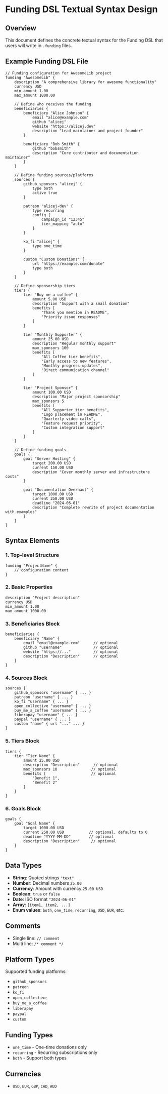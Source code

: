 # Funding DSL Textual Syntax Design

## Overview
This document defines the concrete textual syntax for the Funding DSL that users will write in `.funding` files.

## Example Funding DSL File

```funding
// Funding configuration for AwesomeLib project
funding "AwesomeLib" {
    description "A comprehensive library for awesome functionality"
    currency USD
    min_amount 1.00
    max_amount 1000.00
    
    // Define who receives the funding
    beneficiaries {
        beneficiary "Alice Johnson" {
            email "alice@example.com"
            github "alicej" 
            website "https://alicej.dev"
            description "Lead maintainer and project founder"
        }
        
        beneficiary "Bob Smith" {
            github "bobsmith"
            description "Core contributor and documentation maintainer"
        }
    }
    
    // Define funding sources/platforms
    sources {
        github_sponsors "alicej" {
            type both
            active true
        }
        
        patreon "alicej-dev" {
            type recurring
            config {
                campaign_id "12345"
                tier_mapping "auto"
            }
        }
        
        ko_fi "alicej" {
            type one_time
        }
        
        custom "Custom Donations" {
            url "https://example.com/donate"
            type both
        }
    }
    
    // Define sponsorship tiers
    tiers {
        tier "Buy me a coffee" {
            amount 5.00 USD
            description "Support with a small donation"
            benefits [
                "Thank you mention in README",
                "Priority issue responses"
            ]
        }
        
        tier "Monthly Supporter" {
            amount 25.00 USD
            description "Regular monthly support"
            max_sponsors 100
            benefits [
                "All Coffee tier benefits",
                "Early access to new features", 
                "Monthly progress updates",
                "Direct communication channel"
            ]
        }
        
        tier "Project Sponsor" {
            amount 100.00 USD
            description "Major project sponsorship"
            max_sponsors 5
            benefits [
                "All Supporter tier benefits",
                "Logo placement in README",
                "Quarterly video calls",
                "Feature request priority",
                "Custom integration support"
            ]
        }
    }
    
    // Define funding goals
    goals {
        goal "Server Hosting" {
            target 200.00 USD
            current 150.00 USD
            description "Cover monthly server and infrastructure costs"
        }
        
        goal "Documentation Overhaul" {
            target 1000.00 USD
            current 250.00 USD
            deadline "2024-06-01"
            description "Complete rewrite of project documentation with examples"
        }
    }
}
```

## Syntax Elements

### 1. **Top-level Structure**
```funding
funding "ProjectName" {
    // configuration content
}
```

### 2. **Basic Properties**
```funding
description "Project description"
currency USD
min_amount 1.00
max_amount 1000.00
```

### 3. **Beneficiaries Block**
```funding
beneficiaries {
    beneficiary "Name" {
        email "email@example.com"      // optional
        github "username"              // optional  
        website "https://..."          // optional
        description "Description"      // optional
    }
}
```

### 4. **Sources Block**
```funding
sources {
    github_sponsors "username" { ... }
    patreon "username" { ... }
    ko_fi "username" { ... }
    open_collective "username" { ... }
    buy_me_a_coffee "username" { ... }
    liberapay "username" { ... }
    paypal "username" { ... }
    custom "name" { url "..." ... }
}
```

### 5. **Tiers Block**
```funding
tiers {
    tier "Tier Name" {
        amount 25.00 USD
        description "Description"      // optional
        max_sponsors 10               // optional
        benefits [                    // optional
            "Benefit 1",
            "Benefit 2"
        ]
    }
}
```

### 6. **Goals Block**
```funding
goals {
    goal "Goal Name" {
        target 1000.00 USD
        current 250.00 USD           // optional, defaults to 0
        deadline "YYYY-MM-DD"        // optional
        description "Description"     // optional
    }
}
```

## Data Types

- **String**: Quoted strings `"text"`
- **Number**: Decimal numbers `25.00`
- **Currency**: Amount with currency `25.00 USD`
- **Boolean**: `true` or `false`
- **Date**: ISO format `"2024-06-01"`
- **Array**: `[item1, item2, ...]`
- **Enum values**: `both`, `one_time`, `recurring`, `USD`, `EUR`, etc.

## Comments

- Single line: `// comment`
- Multi line: `/* comment */`

## Platform Types

Supported funding platforms:
- `github_sponsors`
- `patreon`
- `ko_fi` 
- `open_collective`
- `buy_me_a_coffee`
- `liberapay`
- `paypal`
- `custom`

## Funding Types

- `one_time` - One-time donations only
- `recurring` - Recurring subscriptions only  
- `both` - Support both types

## Currencies

- `USD`, `EUR`, `GBP`, `CAD`, `AUD` 